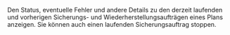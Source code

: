 Den Status, eventuelle Fehler und andere Details zu den derzeit laufenden und vorherigen Sicherungs- und Wiederherstellungsaufträgen eines Plans anzeigen. Sie können auch einen laufenden Sicherungsauftrag stoppen.
